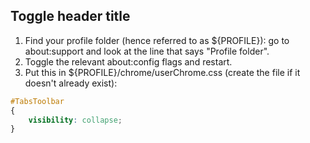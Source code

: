 ## Toggle header title
1. Find your profile folder (hence referred to as ${PROFILE}): go to about:support and look at the line that says "Profile folder".
2. Toggle the relevant about:config flags and restart.
3. Put this in ${PROFILE}/chrome/userChrome.css (create the file if it doesn't already exist):

```css
#TabsToolbar
{
    visibility: collapse;
}
```